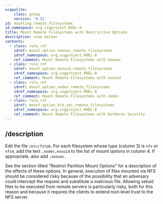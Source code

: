 ```yaml
---
scapolite:
    class: group
    version: '0.51'
id: mounting_remote_filesystems
id_namespace: org.ssgproject.RHEL-8
title: Mount Remote Filesystems with Restrictive Options
description: <see below>
contents:
  - class: rule_ref
    idref: mount_option_noexec_remote_filesystems
    idref_namespace: org.ssgproject.RHEL-8
    ref_comment: Mount Remote Filesystems with noexec
  - class: rule_ref
    idref: mount_option_nosuid_remote_filesystems
    idref_namespace: org.ssgproject.RHEL-8
    ref_comment: Mount Remote Filesystems with nosuid
  - class: rule_ref
    idref: mount_option_nodev_remote_filesystems
    idref_namespace: org.ssgproject.RHEL-8
    ref_comment: Mount Remote Filesystems with nodev
  - class: rule_ref
    idref: mount_option_krb_sec_remote_filesystems
    idref_namespace: org.ssgproject.RHEL-8
    ref_comment: Mount Remote Filesystems with Kerberos Security
---
```



## /description

Edit
the file `/etc/fstab`. For each filesystem whose type (column 3) is
`nfs` or `nfs4`, add the text `,nodev,nosuid` to the list of mount
options in column 4. If appropriate, also add `,noexec`.  
  
See the section titled \"Restrict Partition Mount Options\" for a
description of the effects of these options. In general, execution of
files mounted via NFS should be considered risky because of the
possibility that an adversary could intercept the request and substitute
a malicious file. Allowing setuid files to be executed from remote
servers is particularly risky, both for this reason and because it
requires the clients to extend root-level trust to the NFS server.
